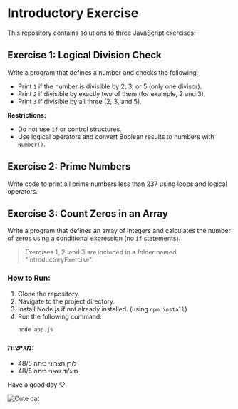 # Introductory Exercise

This repository contains solutions to three JavaScript exercises:

## Exercise 1: Logical Division Check
Write a program that defines a number and checks the following:
- Print `1` if the number is divisible by 2, 3, or 5 (only one divisor).
- Print `2` if divisible by exactly two of them (for example, 2 and 3).
- Print `3` if divisible by all three (2, 3, and 5).

**Restrictions:**
- Do not use `if` or control structures.
- Use logical operators and convert Boolean results to numbers with `Number()`.

## Exercise 2: Prime Numbers
Write code to print all prime numbers less than 237 using loops and logical operators.

## Exercise 3: Count Zeros in an Array
Write a program that defines an array of integers and calculates the number of zeros using a conditional expression (no `if` statements).



> Exercises 1, 2, and 3 are included in a folder named "IntroductoryExercise".


### How to Run:
1. Clone the repository.
2. Navigate to the project directory.
3. Install Node.js if not already installed.
(using `npm install`)
4. Run the following command:
   ```bash
   node app.js

### מגישות:
- לורן חצרוני כיתה 48/5
- סוג'וד שאני כיתה 48/5

Have a good day ♡               

![Cute cat](https://github.com/user-attachments/assets/5da8015c-5849-433f-a850-d80c13460dd6)



